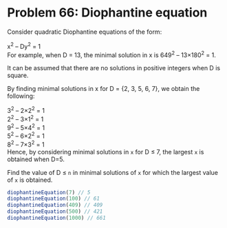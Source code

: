 # Problem 66: Diophantine equation

Consider quadratic Diophantine equations of the form:

x<sup>2</sup> – Dy<sup>2</sup> = 1 <br>
For example, when D = 13, the minimal solution in x is 649<sup>2</sup> – 13×180<sup>2</sup> = 1.

It can be assumed that there are no solutions in positive integers when D is square.

By finding minimal solutions in x for D = {2, 3, 5, 6, 7}, we obtain the following:

3<sup>2</sup> – 2×2<sup>2</sup> = 1 <br>
2<sup>2</sup> – 3×1<sup>2</sup> = 1 <br>
9<sup>2</sup> – 5×4<sup>2</sup> = 1 <br>
5<sup>2</sup> – 6×2<sup>2</sup> = 1 <br>
8<sup>2</sup> – 7×3<sup>2</sup> = 1 <br>
Hence, by considering minimal solutions in `x` for D ≤ 7, the largest `x` is obtained when D=5.

Find the value of D ≤ `n` in minimal solutions of `x` for which the largest value of `x` is obtained.

```javascript
diophantineEquation(7) // 5
diophantineEquation(100) // 61
diophantineEquation(409) // 409
diophantineEquation(500) // 421
diophantineEquation(1000) // 661
```
